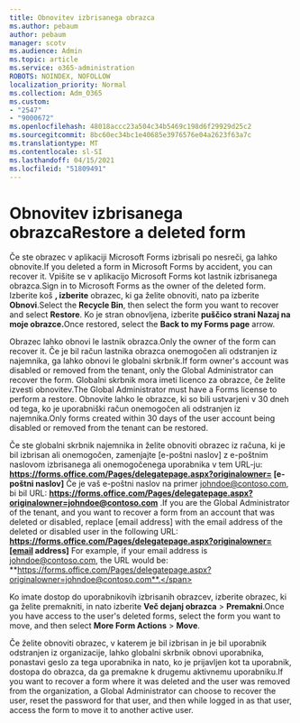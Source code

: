 ```yaml
---
title: Obnovitev izbrisanega obrazca
ms.author: pebaum
author: pebaum
manager: scotv
ms.audience: Admin
ms.topic: article
ms.service: o365-administration
ROBOTS: NOINDEX, NOFOLLOW
localization_priority: Normal
ms.collection: Adm_O365
ms.custom:
- "2547"
- "9000672"
ms.openlocfilehash: 48018accc23a504c34b5469c198d6f29929d25c2
ms.sourcegitcommit: 8bc60ec34bc1e40685e3976576e04a2623f63a7c
ms.translationtype: MT
ms.contentlocale: sl-SI
ms.lasthandoff: 04/15/2021
ms.locfileid: "51809491"
---
```

# <a name="restore-a-deleted-form"></a><span data-ttu-id="7d0e6-102">Obnovitev izbrisanega obrazca</span><span class="sxs-lookup"><span data-stu-id="7d0e6-102">Restore a deleted form</span></span>

<span data-ttu-id="7d0e6-103">Če ste obrazec v aplikaciji Microsoft Forms izbrisali po nesreči, ga lahko obnovite.</span><span class="sxs-lookup"><span data-stu-id="7d0e6-103">If you deleted a form in Microsoft Forms by accident, you can recover it.</span></span> <span data-ttu-id="7d0e6-104">Vpišite se v aplikacijo Microsoft Forms kot lastnik izbrisanega obrazca.</span><span class="sxs-lookup"><span data-stu-id="7d0e6-104">Sign in to Microsoft Forms as the owner of the deleted form.</span></span> <span data-ttu-id="7d0e6-105">Izberite koš **, izberite** obrazec, ki ga želite obnoviti, nato pa izberite **Obnovi**.</span><span class="sxs-lookup"><span data-stu-id="7d0e6-105">Select the **Recycle Bin**, then select the form you want to recover and select **Restore**.</span></span> <span data-ttu-id="7d0e6-106">Ko je stran obnovljena, izberite **puščico strani Nazaj na moje obrazce.**</span><span class="sxs-lookup"><span data-stu-id="7d0e6-106">Once restored, select the **Back to my Forms page** arrow.</span></span>

<span data-ttu-id="7d0e6-107">Obrazec lahko obnovi le lastnik obrazca.</span><span class="sxs-lookup"><span data-stu-id="7d0e6-107">Only the owner of the form can recover it.</span></span> <span data-ttu-id="7d0e6-108">Če je bil račun lastnika obrazca onemogočen ali odstranjen iz najemnika, ga lahko obnovi le globalni skrbnik.</span><span class="sxs-lookup"><span data-stu-id="7d0e6-108">If form owner's account was disabled or removed from the tenant, only the Global Administrator can recover the form.</span></span> <span data-ttu-id="7d0e6-109">Globalni skrbnik mora imeti licenco za obrazce, če želite izvesti obnovitev.</span><span class="sxs-lookup"><span data-stu-id="7d0e6-109">The Global Administrator must have a Forms license to perform a restore.</span></span> <span data-ttu-id="7d0e6-110">Obnovite lahko le obrazce, ki so bili ustvarjeni v 30 dneh od tega, ko je uporabniški račun onemogočen ali odstranjen iz najemnika.</span><span class="sxs-lookup"><span data-stu-id="7d0e6-110">Only forms created within 30 days of the user account being disabled or removed from the tenant can be restored.</span></span>

<span data-ttu-id="7d0e6-111">Če ste globalni skrbnik najemnika in želite obnoviti obrazec iz računa, ki je bil izbrisan ali onemogočen, zamenjajte [e-poštni naslov] z e-poštnim naslovom izbrisanega ali onemogočenega uporabnika v tem URL-ju: **https://forms.office.com/Pages/delegatepage.aspx?originalowner= [e-poštni naslov]** Če je vaš e-poštni naslov na primer johndoe@contoso.com, bi bil URL: **https://forms.office.com/Pages/delegatepage.aspx?originalowner=johndoe@contoso.com** .</span><span class="sxs-lookup"><span data-stu-id="7d0e6-111">If you are the Global Administrator of the tenant, and you want to recover a form from an account that was deleted or disabled, replace [email address] with the email address of the deleted or disabled user in the following URL: **https://forms.office.com/Pages/delegatepage.aspx?originalowner=[email address]** For example, if your email address is johndoe@contoso.com, the URL would be: **https://forms.office.com/Pages/delegatepage.aspx?originalowner=johndoe@contoso.com**.</span></span> 

<span data-ttu-id="7d0e6-112">Ko imate dostop do uporabnikovih izbrisanih obrazcev, izberite obrazec, ki ga želite premakniti, in nato izberite **Več dejanj obrazca**  >  **Premakni**.</span><span class="sxs-lookup"><span data-stu-id="7d0e6-112">Once you have access to the user's deleted forms, select the form you want to move, and then select **More Form Actions** > **Move**.</span></span>

<span data-ttu-id="7d0e6-113">Če želite obnoviti obrazec, v katerem je bil izbrisan in je bil uporabnik odstranjen iz organizacije, lahko globalni skrbnik obnovi uporabnika, ponastavi geslo za tega uporabnika in nato, ko je prijavljen kot ta uporabnik, dostopa do obrazca, da ga premakne k drugemu aktivnemu uporabniku.</span><span class="sxs-lookup"><span data-stu-id="7d0e6-113">If you want to recover a form where it was deleted and the user was removed from the organization, a Global Administrator can choose to recover the user, reset the password for that user, and then while logged in as that user, access the form to move it to another active user.</span></span> 